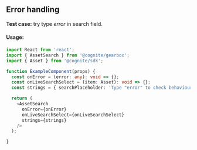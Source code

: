 ## Error handling

<!-- STORY -->

**Test case:** try type *error* in search field.

#### Usage:

```typescript jsx
import React from 'react';
import { AssetSearch } from '@cognite/gearbox';
import { Asset } from '@cognite/sdk';

function ExampleComponent(props) {
  const onError = (error: any): void => {}; 
  const onLiveSearchSelect = (item: Asset): void => {};
  const strings = { searchPlaceholder: 'Type "error" to check behaviour' }

  return (
    <AssetSearch
      onError={onError}
      onLiveSearchSelect={onLiveSearchSelect}
      strings={strings}
    />
  );

}
```
